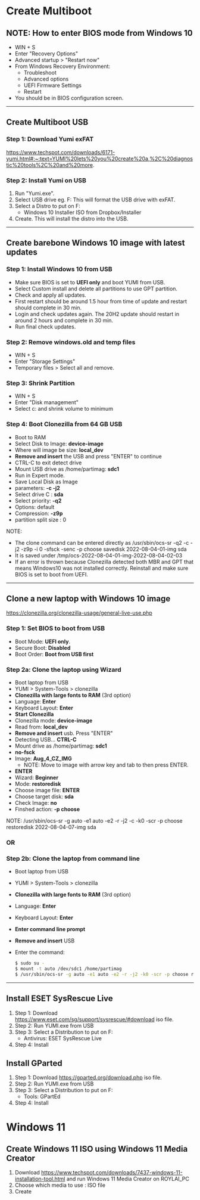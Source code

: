 # Create Multiboot

## NOTE: How to enter BIOS mode from Windows 10

- WIN + S
- Enter "Recovery Options"
- Advanced startup > "Restart now"
- From Windows Recovery Environment:
  - Troubleshoot
  - Advanced options
  - UEFI Firmware Settings
  - Restart
- You should be in BIOS configuration screen.

---

## Create Multiboot USB

### Step 1: Download Yumi exFAT

https://www.techspot.com/downloads/6171-yumi.html#:~:text=YUMI%20lets%20you%20create%20a,%2C%20diagnostic%20tools%2C%20and%20more.

### Step 2: Install Yumi on USB

1. Run "Yumi.exe".
2. Select USB drive eg. F: This will format the USB drive with exFAT.
3. Select a Distro to put on F:
    - Windows 10 Installer ISO from Dropbox/Installer
4. Create. This will install the distro into the USB.

---

## Create barebone Windows 10 image with latest updates

### Step 1: Install Windows 10 from USB

- Make sure BIOS is set to **UEFI only** and boot YUMI from USB.
- Select Custom install and delete all partitions to use GPT partition.
- Check and apply all updates.
- First restart should be around 1.5 hour from time of update and restart should complete in 30 min.
- Login and check updates again. The 20H2 update should restart in around 2 hours and complete in 30 min.
- Run final check updates.

### Step 2: Remove windows.old and temp files

- WIN + S
- Enter "Storage Settings"
- Temporary files > Select all and remove.

### Step 3: Shrink Partition

- WIN + S
- Enter "Disk management"
- Select c: and shrink volume to minimum

### Step 4: Boot **Clonezilla** from 64 GB USB

- Boot to RAM
- Select Disk to Image: **device-image**
- Where will image be size: **local_dev**
- **Remove and insert** the USB and press "ENTER" to continue
- CTRL-C to exit detect drive
- Mount USB drive as /home/partimag: **sdc1**
- Run in Expert mode.
- Save Local Disk as Image
- parameters: **-c -j2**
- Select drive C : **sda**
- Select priority: **-q2**
- Options: default
- Compression: **-z9p**
- partition split size : 0

NOTE:
- The clone command can be entered directly as /usr/sbin/ocs-sr -q2 -c -j2 -z9p -i 0 -sfsck -senc -p choose savedisk 2022-08-04-01-img sda
- It is saved under /tmp/ocs-2022-08-04-01-img-2022-08-04-02-03
- If an error is thrown because Clonezilla detected both MBR and GPT that means Windows10 was not installed correctly. Reinstall and make sure BIOS is set to boot from UEFI.

---

## Clone a new laptop with Windows 10 image
https://clonezilla.org/clonezilla-usage/general-live-use.php

### Step 1: Set BIOS to boot from USB

- Boot Mode: **UEFI only**.
- Secure Boot: **Disabled**
- Boot Order: **Boot from USB first**

### Step 2a: Clone the laptop using Wizard

- Boot laptop from USB
- YUMI > System-Tools > clonezilla
- **Clonezilla with large fonts to RAM** (3rd option)
- Language: **Enter**
- Keyboard Layout: **Enter**
- **Start Clonezilla**
- Clonezilla mode: **device-image**
- Read from: **local_dev**
- **Remove and insert** usb. Press "ENTER"
- Detecting USB... **CTRL-C**
- Mount drive as /home/partimag: **sdc1**
- **no-fsck**
- Image: **Aug_4_CZ_IMG**
  - NOTE: Move to image with arrow key and tab to <DONE> then press ENTER.
- **ENTER**
- Wizard: **Beginner**
- Mode: **restoredisk**
- Choose image file: **ENTER**
- Choose target disk: **sda**
- Check Image: **no**
- Finshed action: **-p choose**

NOTE: /usr/sbin/ocs-sr -g auto -e1 auto -e2 -r -j2 -c -k0 -scr -p choose restoredisk 2022-08-04-07-img sda

### OR

### Step 2b: Clone the laptop from command line

- Boot laptop from USB
- YUMI > System-Tools > clonezilla
- **Clonezilla with large fonts to RAM** (3rd option)
- Language: **Enter**
- Keyboard Layout: **Enter**
- **Enter command line prompt**
- **Remove and insert** USB
- Enter the command:
  
    ```sh
    $ sudo su -
    $ mount -t auto /dev/sdc1 /home/partimag
    $ /usr/sbin/ocs-sr -g auto -e1 auto -e2 -r -j2 -k0 -scr -p choose restoredisk 2022-08-04-07-img sda
    ```

---
## Install ESET SysRescue Live

1. Step 1: Download https://www.eset.com/sg/support/sysrescue/#download iso file.
2. Step 2: Run YUMI.exe from USB
3. Step 3: Select a Distribution to put on F:
    - Antivirus: ESET SysRescue Live
4. Step 4: Install

## Install GParted

1. Step 1: Download https://gparted.org/download.php iso file.
2. Step 2: Run YUMI.exe from USB
3. Step 3: Select a Distribution to put on F:
    - Tools: GPartEd
4. Step 4: Install

# Windows 11

## Create Windows 11 ISO using Windows 11 Media Creator

1. Download https://www.techspot.com/downloads/7437-windows-11-installation-tool.html and run Windows 11 Media Creator on ROYLAI_PC
2. Choose which media to use : ISO file
3. Create

